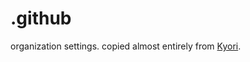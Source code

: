 # .github

organization settings. copied almost entirely from [Kyori](https://github.com/KyoriPowered).